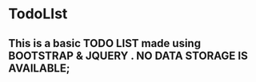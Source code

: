 # TodoLIst

## This is a basic TODO LIST made using BOOTSTRAP & JQUERY . NO  DATA STORAGE IS AVAILABLE;

